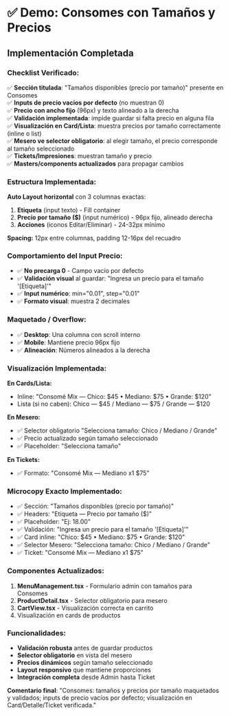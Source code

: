 # ✅ Demo: Consomes con Tamaños y Precios

## Implementación Completada

### **Checklist Verificado:**

✅ **Sección titulada**: "Tamaños disponibles (precio por tamaño)" presente en Consomes  
✅ **Inputs de precio vacíos por defecto** (no muestran 0)  
✅ **Precio con ancho fijo** (96px) y texto alineado a la derecha  
✅ **Validación implementada**: impide guardar si falta precio en alguna fila  
✅ **Visualización en Card/Lista**: muestra precios por tamaño correctamente (inline o list)  
✅ **Mesero ve selector obligatorio**: al elegir tamaño, el precio corresponde al tamaño seleccionado  
✅ **Tickets/Impresiones**: muestran tamaño y precio  
✅ **Masters/components actualizados** para propagar cambios  

### **Estructura Implementada:**

**Auto Layout horizontal** con 3 columnas exactas:
1. **Etiqueta** (input texto) - Fill container
2. **Precio por tamaño ($)** (input numérico) - 96px fijo, alineado derecha
3. **Acciones** (iconos Editar/Eliminar) - 24-32px mínimo

**Spacing:** 12px entre columnas, padding 12-16px del recuadro

### **Comportamiento del Input Precio:**

- ✅ **No precarga 0** - Campo vacío por defecto
- ✅ **Validación visual** al guardar: "Ingresa un precio para el tamaño '[Etiqueta]'"
- ✅ **Input numérico**: min="0.01", step="0.01"
- ✅ **Formato visual**: muestra 2 decimales

### **Maquetado / Overflow:**

- ✅ **Desktop**: Una columna con scroll interno
- ✅ **Mobile**: Mantiene precio 96px fijo
- ✅ **Alineación**: Números alineados a la derecha

### **Visualización Implementada:**

**En Cards/Lista:**
- Inline: "Consomé Mix — Chico: $45 • Mediano: $75 • Grande: $120"
- Lista (si no caben): Chico — $45 / Mediano — $75 / Grande — $120

**En Mesero:**
- ✅ Selector obligatorio "Selecciona tamaño: Chico / Mediano / Grande"
- ✅ Precio actualizado según tamaño seleccionado
- ✅ Placeholder: "Selecciona tamaño"

**En Tickets:**
- ✅ Formato: "Consomé Mix — Mediano x1 $75"

### **Microcopy Exacto Implementado:**

- ✅ Sección: "Tamaños disponibles (precio por tamaño)"
- ✅ Headers: "Etiqueta — Precio por tamaño ($)"
- ✅ Placeholder: "Ej: 18.00"
- ✅ Validación: "Ingresa un precio para el tamaño '[Etiqueta]'"
- ✅ Card inline: "Chico: $45 • Mediano: $75 • Grande: $120"
- ✅ Selector Mesero: "Selecciona tamaño: Chico / Mediano / Grande"
- ✅ Ticket: "Consomé Mix — Mediano x1 $75"

### **Componentes Actualizados:**

1. **MenuManagement.tsx** - Formulario admin con tamaños para Consomes
2. **ProductDetail.tsx** - Selector obligatorio para mesero
3. **CartView.tsx** - Visualización correcta en carrito
4. Visualización en cards de productos

### **Funcionalidades:**

- **Validación robusta** antes de guardar productos
- **Selector obligatorio** en vista del mesero
- **Precios dinámicos** según tamaño seleccionado
- **Layout responsivo** que mantiene proporciones
- **Integración completa** desde Admin hasta Ticket

**Comentario final**: "Consomes: tamaños y precios por tamaño maquetados y validados; inputs de precio vacíos por defecto; visualización en Card/Detalle/Ticket verificada."
